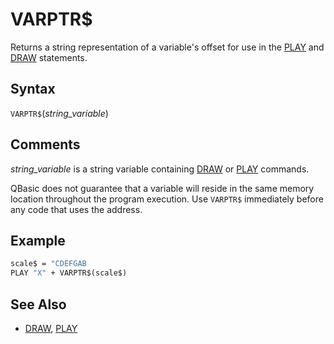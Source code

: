 # VARPTR$

Returns a string representation of a variable's offset for use in the [PLAY](PLAY) and [DRAW](DRAW) statements.

## Syntax

`VARPTR$`(*string_variable*)

## Comments

*string_variable* is a string variable containing [DRAW](DRAW) or [PLAY](PLAY) commands.

QBasic does not guarantee that a variable will reside in the same memory location throughout the program execution. Use `VARPTR$` immediately before any code that uses the address.

## Example

```vb
scale$ = "CDEFGAB
PLAY "X" + VARPTR$(scale$)
```

## See Also

- [DRAW](DRAW), [PLAY](PLAY)
